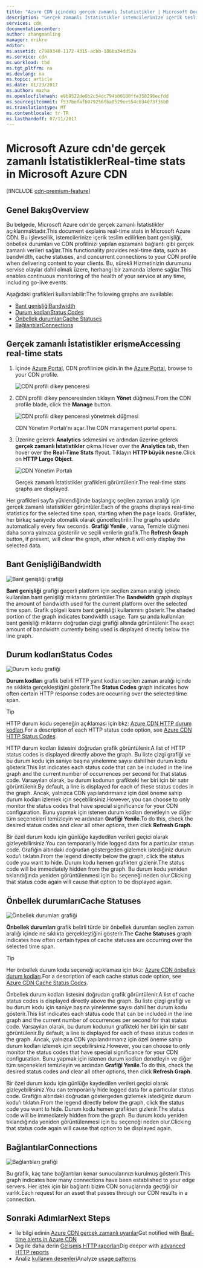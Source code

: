 ```yaml
---
title: "Azure CDN içindeki gerçek zamanlı İstatistikler | Microsoft Docs"
description: "Gerçek zamanlı İstatistikler istemcilerinize içerik teslim edilirken Azure CDN performansıyla ilgili gerçek zamanlı verileri sağlar."
services: cdn
documentationcenter: 
author: zhangmanling
manager: erikre
editor: 
ms.assetid: c7989340-1172-4315-acbb-186ba34dd52a
ms.service: cdn
ms.workload: tbd
ms.tgt_pltfrm: na
ms.devlang: na
ms.topic: article
ms.date: 01/23/2017
ms.author: mazha
ms.openlocfilehash: e9b9522de6b2c54dc794b00100ffe358296ecfdd
ms.sourcegitcommit: f537befafb079256fba0529ee554c034d73f36b0
ms.translationtype: MT
ms.contentlocale: tr-TR
ms.lasthandoff: 07/11/2017
---
```

# <a name="real-time-stats-in-microsoft-azure-cdn"></a><span data-ttu-id="16c0a-103">Microsoft Azure cdn'de gerçek zamanlı İstatistikler</span><span class="sxs-lookup"><span data-stu-id="16c0a-103">Real-time stats in Microsoft Azure CDN</span></span>
[!INCLUDE [cdn-premium-feature](../../includes/cdn-premium-feature.md)]

## <a name="overview"></a><span data-ttu-id="16c0a-104">Genel Bakış</span><span class="sxs-lookup"><span data-stu-id="16c0a-104">Overview</span></span>
<span data-ttu-id="16c0a-105">Bu belgede, Microsoft Azure cdn'de gerçek zamanlı İstatistikler açıklanmaktadır.</span><span class="sxs-lookup"><span data-stu-id="16c0a-105">This document explains real-time stats in Microsoft Azure CDN.</span></span>  <span data-ttu-id="16c0a-106">Bu işlevsellik, istemcilerinize içerik teslim edilirken bant genişliği, önbellek durumları ve CDN profilinizi yapılan eşzamanlı bağlantı gibi gerçek zamanlı verileri sağlar.</span><span class="sxs-lookup"><span data-stu-id="16c0a-106">This functionality provides real-time data, such as bandwidth, cache statuses, and concurrent connections to your CDN profile when delivering content to your clients.</span></span> <span data-ttu-id="16c0a-107">Bu, sürekli Hizmetinizin durumunu servise olaylar dahil olmak üzere, herhangi bir zamanda izleme sağlar.</span><span class="sxs-lookup"><span data-stu-id="16c0a-107">This enables continuous monitoring of the health of your service at any time, including go-live events.</span></span>

<span data-ttu-id="16c0a-108">Aşağıdaki grafikleri kullanılabilir:</span><span class="sxs-lookup"><span data-stu-id="16c0a-108">The following graphs are available:</span></span>

* [<span data-ttu-id="16c0a-109">Bant genişliği</span><span class="sxs-lookup"><span data-stu-id="16c0a-109">Bandwidth</span></span>](#bandwidth)
* [<span data-ttu-id="16c0a-110">Durum kodları</span><span class="sxs-lookup"><span data-stu-id="16c0a-110">Status Codes</span></span>](#status-codes)
* [<span data-ttu-id="16c0a-111">Önbellek durumları</span><span class="sxs-lookup"><span data-stu-id="16c0a-111">Cache Statuses</span></span>](#cache-statuses)
* [<span data-ttu-id="16c0a-112">Bağlantılar</span><span class="sxs-lookup"><span data-stu-id="16c0a-112">Connections</span></span>](#connections)

## <a name="accessing-real-time-stats"></a><span data-ttu-id="16c0a-113">Gerçek zamanlı İstatistikler erişme</span><span class="sxs-lookup"><span data-stu-id="16c0a-113">Accessing real-time stats</span></span>
1. <span data-ttu-id="16c0a-114">İçinde [Azure Portal](https://portal.azure.com), CDN profilinize gidin.</span><span class="sxs-lookup"><span data-stu-id="16c0a-114">In the [Azure Portal](https://portal.azure.com), browse to your CDN profile.</span></span>
   
    ![CDN profili dikey penceresi](./media/cdn-real-time-stats/cdn-profile-blade.png)
2. <span data-ttu-id="16c0a-116">CDN profili dikey penceresinden tıklayın **Yönet** düğmesi.</span><span class="sxs-lookup"><span data-stu-id="16c0a-116">From the CDN profile blade, click the **Manage** button.</span></span>
   
    ![CDN profili dikey penceresi yönetmek düğmesi](./media/cdn-real-time-stats/cdn-manage-btn.png)
   
    <span data-ttu-id="16c0a-118">CDN Yönetim Portalı'nı açar.</span><span class="sxs-lookup"><span data-stu-id="16c0a-118">The CDN management portal opens.</span></span>
3. <span data-ttu-id="16c0a-119">Üzerine gelerek **Analytics** sekmesini ve ardından üzerine gelerek **gerçek zamanlı İstatistikler** çıkma.</span><span class="sxs-lookup"><span data-stu-id="16c0a-119">Hover over the **Analytics** tab, then hover over the **Real-Time Stats** flyout.</span></span>  <span data-ttu-id="16c0a-120">Tıklayın **HTTP büyük nesne**.</span><span class="sxs-lookup"><span data-stu-id="16c0a-120">Click on **HTTP Large Object**.</span></span>
   
    ![CDN Yönetim Portalı](./media/cdn-real-time-stats/cdn-premium-portal.png)
   
    <span data-ttu-id="16c0a-122">Gerçek zamanlı İstatistikler grafikleri görüntülenir.</span><span class="sxs-lookup"><span data-stu-id="16c0a-122">The real-time stats graphs are displayed.</span></span>

<span data-ttu-id="16c0a-123">Her grafikleri sayfa yüklendiğinde başlangıç seçilen zaman aralığı için gerçek zamanlı istatistikler görüntüler.</span><span class="sxs-lookup"><span data-stu-id="16c0a-123">Each of the graphs displays real-time statistics for the selected time span, starting when the page loads.</span></span>  <span data-ttu-id="16c0a-124">Grafikler, her birkaç saniyede otomatik olarak güncelleştirilir.</span><span class="sxs-lookup"><span data-stu-id="16c0a-124">The graphs update automatically every few seconds.</span></span>  <span data-ttu-id="16c0a-125">**Grafiği Yenile** , varsa, Temizle düğmesi daha sonra yalnızca gösterilir ve seçili verilerin grafik.</span><span class="sxs-lookup"><span data-stu-id="16c0a-125">The **Refresh Graph** button, if present, will clear the graph, after which it will only display the selected data.</span></span>

## <a name="bandwidth"></a><span data-ttu-id="16c0a-126">Bant Genişliği</span><span class="sxs-lookup"><span data-stu-id="16c0a-126">Bandwidth</span></span>
![Bant genişliği grafiği](./media/cdn-real-time-stats/cdn-bandwidth.png)

<span data-ttu-id="16c0a-128">**Bant genişliği** grafiği geçerli platform için seçilen zaman aralığı içinde kullanılan bant genişliği miktarını görüntüler.</span><span class="sxs-lookup"><span data-stu-id="16c0a-128">The **Bandwidth** graph displays the amount of bandwidth used for the current platform over the selected time span.</span></span> <span data-ttu-id="16c0a-129">Grafik gölgeli kısmı bant genişliği kullanımını gösterir.</span><span class="sxs-lookup"><span data-stu-id="16c0a-129">The shaded portion of the graph indicates bandwidth usage.</span></span> <span data-ttu-id="16c0a-130">Tam şu anda kullanılan bant genişliği miktarını doğrudan çizgi grafiği altında görüntülenir.</span><span class="sxs-lookup"><span data-stu-id="16c0a-130">The exact amount of bandwidth currently being used is displayed directly below the line graph.</span></span>

## <a name="status-codes"></a><span data-ttu-id="16c0a-131">Durum kodları</span><span class="sxs-lookup"><span data-stu-id="16c0a-131">Status Codes</span></span>
![Durum kodu grafiği](./media/cdn-real-time-stats/cdn-status-codes.png)

<span data-ttu-id="16c0a-133">**Durum kodları** grafik belirli HTTP yanıt kodları seçilen zaman aralığı içinde ne sıklıkta gerçekleştiğini gösterir.</span><span class="sxs-lookup"><span data-stu-id="16c0a-133">The **Status Codes** graph indicates how often certain HTTP response codes are occurring over the selected time span.</span></span>

> [!TIP]
> <span data-ttu-id="16c0a-134">HTTP durum kodu seçeneğin açıklaması için bkz: [Azure CDN HTTP durum kodları](https://msdn.microsoft.com/library/mt759238.aspx).</span><span class="sxs-lookup"><span data-stu-id="16c0a-134">For a description of each HTTP status code option, see [Azure CDN HTTP Status Codes](https://msdn.microsoft.com/library/mt759238.aspx).</span></span>
> 
> 

<span data-ttu-id="16c0a-135">HTTP durum kodları listesini doğrudan grafik görüntülenir.</span><span class="sxs-lookup"><span data-stu-id="16c0a-135">A list of HTTP status codes is displayed directly above the graph.</span></span> <span data-ttu-id="16c0a-136">Bu liste çizgi grafiği ve bu durum kodu için saniye başına yinelenme sayısı dahil her durum kodu gösterir.</span><span class="sxs-lookup"><span data-stu-id="16c0a-136">This list indicates each status code that can be included in the line graph and the current number of occurrences per second for that status code.</span></span> <span data-ttu-id="16c0a-137">Varsayılan olarak, bu durum kodunun grafikteki her biri için bir satır görüntülenir.</span><span class="sxs-lookup"><span data-stu-id="16c0a-137">By default, a line is displayed for each of these status codes in the graph.</span></span> <span data-ttu-id="16c0a-138">Ancak, yalnızca CDN yapılandırmanız için özel öneme sahip durum kodları izlemek için seçebilirsiniz.</span><span class="sxs-lookup"><span data-stu-id="16c0a-138">However, you can choose to only monitor the status codes that have special significance for your CDN configuration.</span></span> <span data-ttu-id="16c0a-139">Bunu yapmak için istenen durum kodları denetleyin ve diğer tüm seçenekleri temizleyin ve ardından **Grafiği Yenile**.</span><span class="sxs-lookup"><span data-stu-id="16c0a-139">To do this, check the desired status codes and clear all other options, then click **Refresh Graph**.</span></span> 

<span data-ttu-id="16c0a-140">Bir özel durum kodu için günlüğe kaydedilen verileri geçici olarak gizleyebilirsiniz.</span><span class="sxs-lookup"><span data-stu-id="16c0a-140">You can temporarily hide logged data for a particular status code.</span></span>  <span data-ttu-id="16c0a-141">Grafiğin altındaki doğrudan göstergeden gizlemek istediğiniz durum kodu'ı tıklatın.</span><span class="sxs-lookup"><span data-stu-id="16c0a-141">From the legend directly below the graph, click the status code you want to hide.</span></span> <span data-ttu-id="16c0a-142">Durum kodu hemen grafikten gizlenir.</span><span class="sxs-lookup"><span data-stu-id="16c0a-142">The status code will be immediately hidden from the graph.</span></span> <span data-ttu-id="16c0a-143">Bu durum kodu yeniden tıklandığında yeniden görüntülenmesi için bu seçeneği neden olur.</span><span class="sxs-lookup"><span data-stu-id="16c0a-143">Clicking that status code again will cause that option to be displayed again.</span></span>

## <a name="cache-statuses"></a><span data-ttu-id="16c0a-144">Önbellek durumları</span><span class="sxs-lookup"><span data-stu-id="16c0a-144">Cache Statuses</span></span>
![Önbellek durumları grafiği](./media/cdn-real-time-stats/cdn-cache-status.png)

<span data-ttu-id="16c0a-146">**Önbellek durumları** grafik belirli türde bir önbellek durumları seçilen zaman aralığı içinde ne sıklıkta gerçekleştiğini gösterir.</span><span class="sxs-lookup"><span data-stu-id="16c0a-146">The **Cache Statuses** graph indicates how often certain types of cache statuses are occurring over the selected time span.</span></span> 

> [!TIP]
> <span data-ttu-id="16c0a-147">Her önbellek durum kodu seçeneği açıklaması için bkz: [Azure CDN önbellek durum kodları](https://msdn.microsoft.com/library/mt759237.aspx).</span><span class="sxs-lookup"><span data-stu-id="16c0a-147">For a description of each cache status code option, see [Azure CDN Cache Status Codes](https://msdn.microsoft.com/library/mt759237.aspx).</span></span>
> 
> 

<span data-ttu-id="16c0a-148">Önbellek durum kodları listesini doğrudan grafik görüntülenir.</span><span class="sxs-lookup"><span data-stu-id="16c0a-148">A list of cache status codes is displayed directly above the graph.</span></span> <span data-ttu-id="16c0a-149">Bu liste çizgi grafiği ve bu durum kodu için saniye başına yinelenme sayısı dahil her durum kodu gösterir.</span><span class="sxs-lookup"><span data-stu-id="16c0a-149">This list indicates each status code that can be included in the line graph and the current number of occurrences per second for that status code.</span></span> <span data-ttu-id="16c0a-150">Varsayılan olarak, bu durum kodunun grafikteki her biri için bir satır görüntülenir.</span><span class="sxs-lookup"><span data-stu-id="16c0a-150">By default, a line is displayed for each of these status codes in the graph.</span></span> <span data-ttu-id="16c0a-151">Ancak, yalnızca CDN yapılandırmanız için özel öneme sahip durum kodları izlemek için seçebilirsiniz.</span><span class="sxs-lookup"><span data-stu-id="16c0a-151">However, you can choose to only monitor the status codes that have special significance for your CDN configuration.</span></span> <span data-ttu-id="16c0a-152">Bunu yapmak için istenen durum kodları denetleyin ve diğer tüm seçenekleri temizleyin ve ardından **Grafiği Yenile**.</span><span class="sxs-lookup"><span data-stu-id="16c0a-152">To do this, check the desired status codes and clear all other options, then click **Refresh Graph**.</span></span> 

<span data-ttu-id="16c0a-153">Bir özel durum kodu için günlüğe kaydedilen verileri geçici olarak gizleyebilirsiniz.</span><span class="sxs-lookup"><span data-stu-id="16c0a-153">You can temporarily hide logged data for a particular status code.</span></span>  <span data-ttu-id="16c0a-154">Grafiğin altındaki doğrudan göstergeden gizlemek istediğiniz durum kodu'ı tıklatın.</span><span class="sxs-lookup"><span data-stu-id="16c0a-154">From the legend directly below the graph, click the status code you want to hide.</span></span> <span data-ttu-id="16c0a-155">Durum kodu hemen grafikten gizlenir.</span><span class="sxs-lookup"><span data-stu-id="16c0a-155">The status code will be immediately hidden from the graph.</span></span> <span data-ttu-id="16c0a-156">Bu durum kodu yeniden tıklandığında yeniden görüntülenmesi için bu seçeneği neden olur.</span><span class="sxs-lookup"><span data-stu-id="16c0a-156">Clicking that status code again will cause that option to be displayed again.</span></span>

## <a name="connections"></a><span data-ttu-id="16c0a-157">Bağlantılar</span><span class="sxs-lookup"><span data-stu-id="16c0a-157">Connections</span></span>
![Bağlantıları grafiği](./media/cdn-real-time-stats/cdn-connections.png)

<span data-ttu-id="16c0a-159">Bu grafik, kaç tane bağlantıları kenar sunucularınızı kurulmuş gösterir.</span><span class="sxs-lookup"><span data-stu-id="16c0a-159">This graph indicates how many connections have been established to your edge servers.</span></span> <span data-ttu-id="16c0a-160">Her istek için bir bağlantı bizim CDN sonuçlarında geçtiği bir varlık.</span><span class="sxs-lookup"><span data-stu-id="16c0a-160">Each request for an asset that passes through our CDN results in a connection.</span></span>

## <a name="next-steps"></a><span data-ttu-id="16c0a-161">Sonraki Adımlar</span><span class="sxs-lookup"><span data-stu-id="16c0a-161">Next Steps</span></span>
* <span data-ttu-id="16c0a-162">İle bilgi edinin [Azure CDN gerçek zamanlı uyarılar](cdn-real-time-alerts.md)</span><span class="sxs-lookup"><span data-stu-id="16c0a-162">Get notified with [Real-time alerts in Azure CDN](cdn-real-time-alerts.md)</span></span>
* <span data-ttu-id="16c0a-163">Dıg ile daha derin [Gelişmiş HTTP raporları](cdn-advanced-http-reports.md)</span><span class="sxs-lookup"><span data-stu-id="16c0a-163">Dig deeper with [advanced HTTP reports](cdn-advanced-http-reports.md)</span></span>
* <span data-ttu-id="16c0a-164">Analiz [kullanım desenleri](cdn-analyze-usage-patterns.md)</span><span class="sxs-lookup"><span data-stu-id="16c0a-164">Analyze [usage patterns](cdn-analyze-usage-patterns.md)</span></span>


